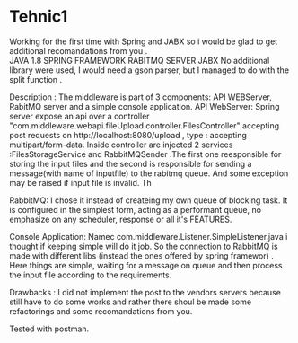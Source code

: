 # Tehnic1

Working for the first time with Spring and JABX so i would be glad  to get additional recomandations from you .
<br>
JAVA 1.8 
SPRING FRAMEWORK
RABITMQ SERVER
JABX
No additional library were used, I would need a gson parser, but I managed to do with the split function .



Description :
The middleware is part of 3 components: API WEBServer, RabitMQ server and a simple console application.
API WebServer:
Spring server expose an api  over a controller "com.middleware.webapi.fileUpload.controller.FilesController" accepting post requests on http://localhost:8080/upload ,
type : accepting multipart/form-data. Inside controller are injected 2 services :FilesStorageService and RabbitMQSender .The first one reesponsible for storing
the input files and the second is responsible for sending a message(with name of inputfile) to the rabitmq queue. And some exception may be raised if input file is
invalid. Th

RabbitMQ: I chose it instead of createing my own queue of blocking task. It is configured in the simplest form, acting as a performant queue, no emphasize on any
scheduler, response or all it's FEATURES. 

Console Application: Namec com.middleware.Listener.SimpleListener.java i thought if keeping simple will do it job. So the connection to RabbitMQ is made with different
libs (instead the ones offered by spring framewor) . Here things are simple, waiting for a message on queue and then process the input file according to the requirements.

Drawbacks : I did not implement the post to the vendors servers because still have to do some works and rather there shoul be made some refactorings and some recomandations 
from you.

Tested with postman. 
